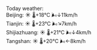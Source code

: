 Today weather:  
Beijing: ☀️   🌡️+18°C 🌬️↓11km/h  
Tianjin: ☀️   🌡️+23°C 🌬️↘7km/h  
Shijiazhuang: ☀️   🌡️+21°C 🌬️↓4km/h  
Tangshan: ☀️   🌡️+20°C 🌬️←8km/h  
